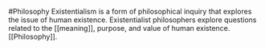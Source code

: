 #Philosophy 
Existentialism is a form of philosophical inquiry that explores the issue of human existence. Existentialist philosophers explore questions related to the [[meaning]], purpose, and value of human existence. [[Philosophy]].